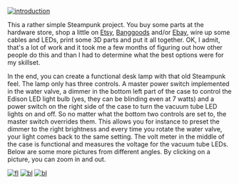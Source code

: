 [![introduction](img/overview2.jpg)](img/overview.jpg)

This a rather simple Steampunk project. You buy some parts at the
hardware store, shop a little on [Etsy](http://etsy.com),
[Banggoods](http://bangoods.com) and/or [Ebay](http://ebay.com),
wire up some cables and LEDs, print some 3D parts and put it all
together. OK, I admit, that's a lot of work and it took me a few
months of figuring out how other people do this and than I had to
determine what the best options were for my skillset.

In the end, you can create a functional desk lamp with that old
Steampunk feel. The lamp only has three controls. A master power
switch implemented in the water valve, a dimmer in the bottom left
part of the case to control the Edison LED light bulb (yes, they
can be blinding even at 7 watts) and a power switch on the right
side of the case to turn the vacuum tube LED lights on and off.
So no matter what the bottom two controls are set to, the master
switch overrides them. This allows you for instance to preset the
dimmer to the right brightness and every time you rotate the water
valve, your light comes back to the same setting. The volt meter
in the middle of the case is functional and measures the voltage
for the vacuum tube LEDs. Below are some more pictures from different
angles. By clicking on a picture, you can zoom in and out.

[![fl](img/fl2.jpg)](img/fl.jpg) [![bl](img/bl2.jpg)](img/bl.jpg)
[![bl](img/fr2.jpg)](img/fr.jpg)
